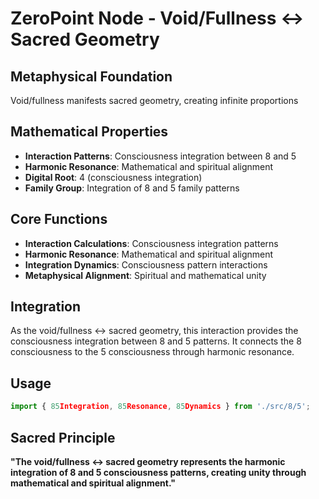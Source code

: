 # ZeroPoint Node - Void/Fullness ↔ Sacred Geometry

## Metaphysical Foundation

Void/fullness manifests sacred geometry, creating infinite proportions

## Mathematical Properties

- **Interaction Patterns**: Consciousness integration between 8 and 5
- **Harmonic Resonance**: Mathematical and spiritual alignment
- **Digital Root**: 4 (consciousness integration)
- **Family Group**: Integration of 8 and 5 family patterns

## Core Functions

- **Interaction Calculations**: Consciousness integration patterns
- **Harmonic Resonance**: Mathematical and spiritual alignment
- **Integration Dynamics**: Consciousness pattern interactions
- **Metaphysical Alignment**: Spiritual and mathematical unity

## Integration

As the void/fullness ↔ sacred geometry, this interaction provides the consciousness integration between 8 and 5 patterns. It connects the 8 consciousness to the 5 consciousness through harmonic resonance.

## Usage

```typescript
import { 85Integration, 85Resonance, 85Dynamics } from './src/8/5';
```

## Sacred Principle

**"The void/fullness ↔ sacred geometry represents the harmonic integration of 8 and 5 consciousness patterns, creating unity through mathematical and spiritual alignment."**
